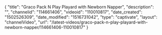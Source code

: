 {
    "title": "Graco Pack N Play Playard with Newborn Napper",
    "description": "",
    "channelid": "114661406",
    "videoid": "110010817",
    "date_created": "1502526309",
    "date_modified": "1516731042",
    "type": "captivate",
    "layout": "channelVideo",
    "url": "\/latest-videos\/graco-pack-n-play-playard-with-newborn-napper\/114661406-110010817"
}